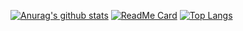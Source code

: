 [![Anurag's github stats](https://github-readme-stats.vercel.app/api?username=x-arvin&hide=contribs,prs&show_icons=true&theme=radical)](https://github.com/anuraghazra/github-readme-stats)
[![ReadMe Card](https://github-readme-stats.vercel.app/api/pin/?username=x-arvin&repo=maven-archetype)](https://github.com/anuraghazra/github-readme-stats)
[![Top Langs](https://github-readme-stats.vercel.app/api/top-langs/?username=x-arvin&layout=compact)](https://github.com/anuraghazra/github-readme-stats)
